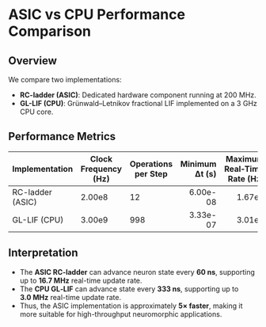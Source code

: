 # ASIC vs CPU Performance Comparison

## Overview

We compare two implementations:

- **RC-ladder (ASIC)**: Dedicated hardware component running at 200 MHz.
- **GL-LIF (CPU)**: Grünwald–Letnikov fractional LIF implemented on a 3 GHz CPU core.

## Performance Metrics

| Implementation      | Clock Frequency (Hz) | Operations per Step | Minimum Δt (s) | Maximum Real‑Time Rate (Hz) |
|---------------------|----------------------|---------------------|---------------:|----------------------------:|
| RC-ladder (ASIC)    | 2.00e8               | 12                  |       6.00e-08 |                   1.67e7    |
| GL-LIF (CPU)        | 3.00e9               | 998                 |       3.33e-07 |                   3.01e6    |

## Interpretation

- The **ASIC RC‑ladder** can advance neuron state every **60 ns**, supporting up to **16.7 MHz** real-time update rate.
- The **CPU GL‑LIF** can advance state every **333 ns**, supporting up to **3.0 MHz** real-time update rate.
- Thus, the ASIC implementation is approximately **5× faster**, making it more suitable for high-throughput neuromorphic applications.
